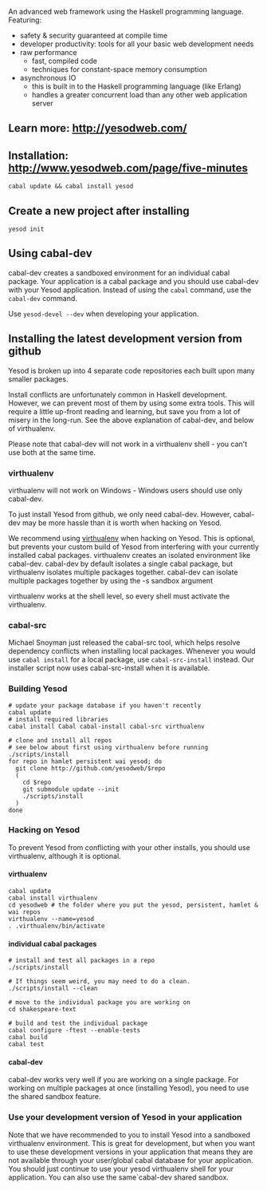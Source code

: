 An advanced web framework using the Haskell programming language. Featuring:

  * safety & security guaranteed at compile time
  * developer productivity: tools for all your basic web development needs
  * raw performance
    * fast, compiled code
    * techniques for constant-space memory consumption
  * asynchronous IO
    * this is built in to the Haskell programming language (like Erlang)
    * handles a greater concurrent load than any other web application server

## Learn more: http://yesodweb.com/

## Installation: http://www.yesodweb.com/page/five-minutes

    cabal update && cabal install yesod

## Create a new project after installing

    yesod init


## Using cabal-dev

cabal-dev creates a sandboxed environment for an individual cabal package.
Your application is a cabal package and you should use cabal-dev with your Yesod application.
Instead of using the `cabal` command, use the `cabal-dev` command.

Use `yesod-devel --dev` when developing your application.

## Installing the latest development version from github

Yesod is broken up into 4 separate code repositories each built upon many smaller packages.

Install conflicts are unfortunately common in Haskell development.
However, we can prevent most of them by using some extra tools.
This will require a little up-front reading and learning, but save you from a lot of misery in the long-run.
See the above explanation of cabal-dev, and below of virthualenv.

Please note that cabal-dev will not work in a virthualenv shell - you can't use both at the same time.

### virthualenv

virthualenv will not work on Windows - Windows users should use only cabal-dev.

To just install Yesod from github, we only need cabal-dev. However, cabal-dev may be more hassle than it is worth when hacking on Yesod.

We recommend using [virthualenv](http://hackage.haskell.org/package/virthualenv) when hacking on Yesod.
This is optional, but prevents your custom build of Yesod from interfering with your currently installed cabal packages.
virthualenv creates an isolated environment like cabal-dev.
cabal-dev by default isolates a single cabal package, but virthualenv isolates multiple packages together.
cabal-dev can isolate multiple packages together by using the -s sandbox argument

virthualenv works at the shell level, so every shell must activate the virthualenv.

### cabal-src

Michael Snoyman just released the cabal-src tool, which helps resolve dependency conflicts when installing local packages.
Whenever you would use `cabal install` for a local package, use `cabal-src-install` instead. Our installer script now uses cabal-src-install when it is available.

### Building Yesod

~~~ { .bash }
# update your package database if you haven't recently
cabal update
# install required libraries
cabal install Cabal cabal-install cabal-src virthualenv

# clone and install all repos
# see below about first using virthualenv before running ./scripts/install
for repo in hamlet persistent wai yesod; do
  git clone http://github.com/yesodweb/$repo
  (
    cd $repo
    git submodule update --init
    ./scripts/install
  )
done
~~~

### Hacking on Yesod

To prevent Yesod from conflicting with your other installs, you should use virthualenv, although it is optional.

#### virthualenv

~~~ { .bash }
cabal update
cabal install virthualenv
cd yesodweb # the folder where you put the yesod, persistent, hamlet & wai repos
virthualenv --name=yesod
. .virthualenv/bin/activate
~~~

#### individual cabal packages

~~~ { .bash }
# install and test all packages in a repo
./scripts/install

# If things seem weird, you may need to do a clean.
./scripts/install --clean

# move to the individual package you are working on
cd shakespeare-text

# build and test the individual package
cabal configure -ftest --enable-tests
cabal build
cabal test
~~~

#### cabal-dev

cabal-dev works very well if you are working on a single package.
For working on multiple packages at once (installing Yesod), you need to use the shared sandbox feature.

### Use your development version of Yesod in your application

Note that we have recommended to you to install Yesod into a sandboxed virthualenv environment.
This is great for development, but when you want to use these development versions in your application that means they are not available through your user/global cabal database for your application.
You should just continue to use your yesod virthualenv shell for your application.
You can also use the same`cabal-dev shared sandbox.
